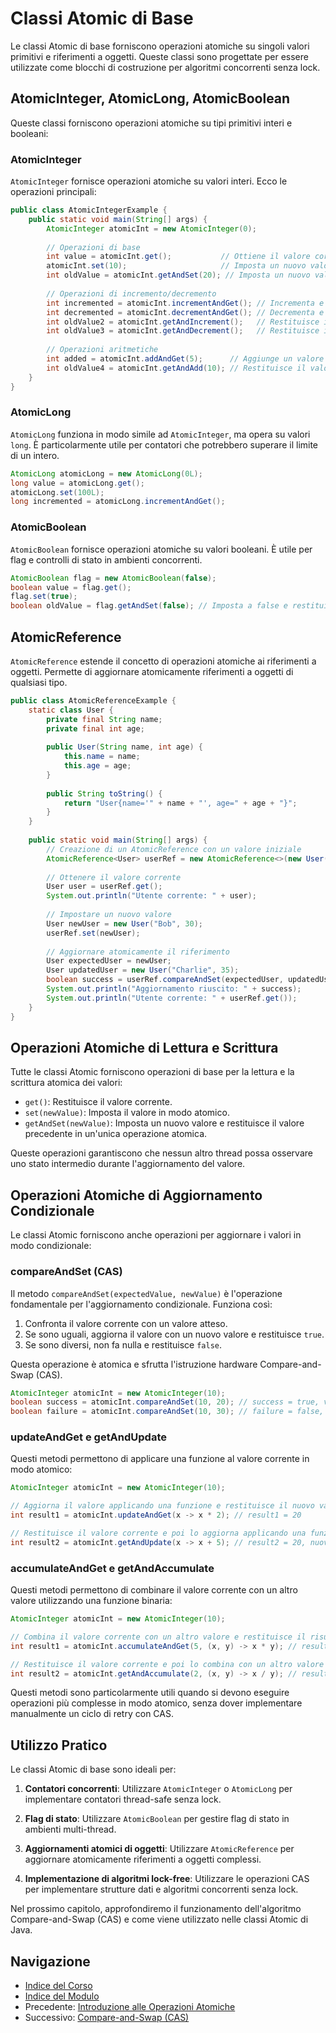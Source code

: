 # Classi Atomic di Base

Le classi Atomic di base forniscono operazioni atomiche su singoli valori primitivi e riferimenti a oggetti. Queste classi sono progettate per essere utilizzate come blocchi di costruzione per algoritmi concorrenti senza lock.

## AtomicInteger, AtomicLong, AtomicBoolean

Queste classi forniscono operazioni atomiche su tipi primitivi interi e booleani:

### AtomicInteger

`AtomicInteger` fornisce operazioni atomiche su valori interi. Ecco le operazioni principali:

```java
public class AtomicIntegerExample {
    public static void main(String[] args) {
        AtomicInteger atomicInt = new AtomicInteger(0);
        
        // Operazioni di base
        int value = atomicInt.get();           // Ottiene il valore corrente
        atomicInt.set(10);                     // Imposta un nuovo valore
        int oldValue = atomicInt.getAndSet(20); // Imposta un nuovo valore e restituisce il vecchio
        
        // Operazioni di incremento/decremento
        int incremented = atomicInt.incrementAndGet(); // Incrementa e restituisce il nuovo valore
        int decremented = atomicInt.decrementAndGet(); // Decrementa e restituisce il nuovo valore
        int oldValue2 = atomicInt.getAndIncrement();   // Restituisce il valore corrente e poi incrementa
        int oldValue3 = atomicInt.getAndDecrement();   // Restituisce il valore corrente e poi decrementa
        
        // Operazioni aritmetiche
        int added = atomicInt.addAndGet(5);      // Aggiunge un valore e restituisce il risultato
        int oldValue4 = atomicInt.getAndAdd(10); // Restituisce il valore corrente e poi aggiunge
    }
}
```

### AtomicLong

`AtomicLong` funziona in modo simile ad `AtomicInteger`, ma opera su valori `long`. È particolarmente utile per contatori che potrebbero superare il limite di un intero.

```java
AtomicLong atomicLong = new AtomicLong(0L);
long value = atomicLong.get();
atomicLong.set(100L);
long incremented = atomicLong.incrementAndGet();
```

### AtomicBoolean

`AtomicBoolean` fornisce operazioni atomiche su valori booleani. È utile per flag e controlli di stato in ambienti concorrenti.

```java
AtomicBoolean flag = new AtomicBoolean(false);
boolean value = flag.get();
flag.set(true);
boolean oldValue = flag.getAndSet(false); // Imposta a false e restituisce il valore precedente
```

## AtomicReference

`AtomicReference` estende il concetto di operazioni atomiche ai riferimenti a oggetti. Permette di aggiornare atomicamente riferimenti a oggetti di qualsiasi tipo.

```java
public class AtomicReferenceExample {
    static class User {
        private final String name;
        private final int age;
        
        public User(String name, int age) {
            this.name = name;
            this.age = age;
        }
        
        public String toString() {
            return "User{name='" + name + "', age=" + age + "}";
        }
    }
    
    public static void main(String[] args) {
        // Creazione di un AtomicReference con un valore iniziale
        AtomicReference<User> userRef = new AtomicReference<>(new User("Alice", 25));
        
        // Ottenere il valore corrente
        User user = userRef.get();
        System.out.println("Utente corrente: " + user);
        
        // Impostare un nuovo valore
        User newUser = new User("Bob", 30);
        userRef.set(newUser);
        
        // Aggiornare atomicamente il riferimento
        User expectedUser = newUser;
        User updatedUser = new User("Charlie", 35);
        boolean success = userRef.compareAndSet(expectedUser, updatedUser);
        System.out.println("Aggiornamento riuscito: " + success);
        System.out.println("Utente corrente: " + userRef.get());
    }
}
```

## Operazioni Atomiche di Lettura e Scrittura

Tutte le classi Atomic forniscono operazioni di base per la lettura e la scrittura atomica dei valori:

- `get()`: Restituisce il valore corrente.
- `set(newValue)`: Imposta il valore in modo atomico.
- `getAndSet(newValue)`: Imposta un nuovo valore e restituisce il valore precedente in un'unica operazione atomica.

Queste operazioni garantiscono che nessun altro thread possa osservare uno stato intermedio durante l'aggiornamento del valore.

## Operazioni Atomiche di Aggiornamento Condizionale

Le classi Atomic forniscono anche operazioni per aggiornare i valori in modo condizionale:

### compareAndSet (CAS)

Il metodo `compareAndSet(expectedValue, newValue)` è l'operazione fondamentale per l'aggiornamento condizionale. Funziona così:

1. Confronta il valore corrente con un valore atteso.
2. Se sono uguali, aggiorna il valore con un nuovo valore e restituisce `true`.
3. Se sono diversi, non fa nulla e restituisce `false`.

Questa operazione è atomica e sfrutta l'istruzione hardware Compare-and-Swap (CAS).

```java
AtomicInteger atomicInt = new AtomicInteger(10);
boolean success = atomicInt.compareAndSet(10, 20); // success = true, valore = 20
boolean failure = atomicInt.compareAndSet(10, 30); // failure = false, valore rimane 20
```

### updateAndGet e getAndUpdate

Questi metodi permettono di applicare una funzione al valore corrente in modo atomico:

```java
AtomicInteger atomicInt = new AtomicInteger(10);

// Aggiorna il valore applicando una funzione e restituisce il nuovo valore
int result1 = atomicInt.updateAndGet(x -> x * 2); // result1 = 20

// Restituisce il valore corrente e poi lo aggiorna applicando una funzione
int result2 = atomicInt.getAndUpdate(x -> x + 5); // result2 = 20, nuovo valore = 25
```

### accumulateAndGet e getAndAccumulate

Questi metodi permettono di combinare il valore corrente con un altro valore utilizzando una funzione binaria:

```java
AtomicInteger atomicInt = new AtomicInteger(10);

// Combina il valore corrente con un altro valore e restituisce il risultato
int result1 = atomicInt.accumulateAndGet(5, (x, y) -> x * y); // result1 = 50

// Restituisce il valore corrente e poi lo combina con un altro valore
int result2 = atomicInt.getAndAccumulate(2, (x, y) -> x / y); // result2 = 50, nuovo valore = 25
```

Questi metodi sono particolarmente utili quando si devono eseguire operazioni più complesse in modo atomico, senza dover implementare manualmente un ciclo di retry con CAS.

## Utilizzo Pratico

Le classi Atomic di base sono ideali per:

1. **Contatori concorrenti**: Utilizzare `AtomicInteger` o `AtomicLong` per implementare contatori thread-safe senza lock.

2. **Flag di stato**: Utilizzare `AtomicBoolean` per gestire flag di stato in ambienti multi-thread.

3. **Aggiornamenti atomici di oggetti**: Utilizzare `AtomicReference` per aggiornare atomicamente riferimenti a oggetti complessi.

4. **Implementazione di algoritmi lock-free**: Utilizzare le operazioni CAS per implementare strutture dati e algoritmi concorrenti senza lock.

Nel prossimo capitolo, approfondiremo il funzionamento dell'algoritmo Compare-and-Swap (CAS) e come viene utilizzato nelle classi Atomic di Java.

## Navigazione

- [Indice del Corso](../README.md)
- [Indice del Modulo](./README.md)
- Precedente: [Introduzione alle Operazioni Atomiche](./01-IntroduzioneOperazioniAtomiche.md)
- Successivo: [Compare-and-Swap (CAS)](./03-CompareAndSwap.md)